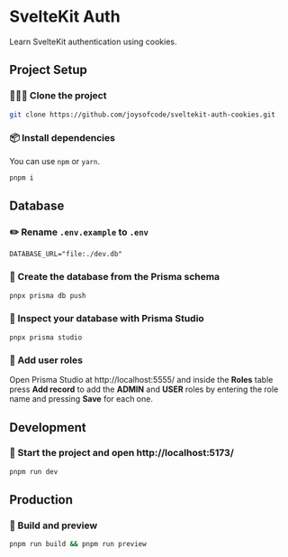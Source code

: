 # SvelteKit Auth

Learn SvelteKit authentication using cookies.

## Project Setup

### 🧑‍🤝‍🧑 Clone the project

```sh
git clone https://github.com/joysofcode/sveltekit-auth-cookies.git
```

### 📦️ Install dependencies

You can use `npm` or `yarn`.

```sh
pnpm i
```

## Database

### ✏️ Rename `.env.example` to `.env`

```
DATABASE_URL="file:./dev.db"
```

### 🔨 Create the database from the Prisma schema

```sh
pnpx prisma db push
```

### 🔎 Inspect your database with Prisma Studio

```
pnpx prisma studio
```

### 🧑 Add user roles

Open Prisma Studio at http://localhost:5555/ and inside the **Roles** table press **Add record** to add the **ADMIN** and **USER** roles by entering the role name and pressing **Save** for each one.

## Development

### 🦄 Start the project and open http://localhost:5173/

```sh
pnpm run dev
```

## Production

### 🔨 Build and preview

```sh
pnpm run build && pnpm run preview
```
